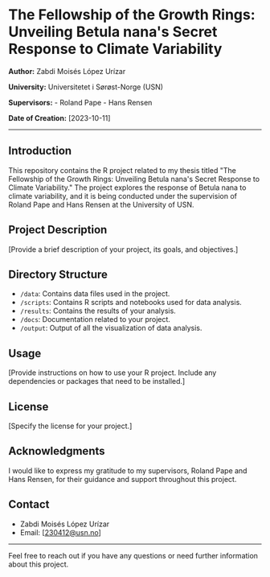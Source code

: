 # The Fellowship of the Growth Rings: Unveiling Betula nana's Secret Response to Climate Variability

**Author:** Zabdi Moisés López Urízar

**University:** Universitetet i Sørøst-Norge (USN)

**Supervisors:** - Roland Pape - Hans Rensen

**Date of Creation:** [2023-10-11]

------------------------------------------------------------------------

## Introduction

This repository contains the R project related to my thesis titled "The Fellowship of the Growth Rings: Unveiling Betula nana's Secret Response to Climate Variability." The project explores the response of Betula nana to climate variability, and it is being conducted under the supervision of Roland Pape and Hans Rensen at the University of USN.

## Project Description

[Provide a brief description of your project, its goals, and objectives.]

## Directory Structure

-   `/data`: Contains data files used in the project.
-   `/scripts`: Contains R scripts and notebooks used for data analysis.
-   `/results`: Contains the results of your analysis.
-   `/docs`: Documentation related to your project.
-   `/output`: Output of all the visualization of data analysis.

## Usage

[Provide instructions on how to use your R project. Include any dependencies or packages that need to be installed.]

## License

[Specify the license for your project.]

## Acknowledgments

I would like to express my gratitude to my supervisors, Roland Pape and Hans Rensen, for their guidance and support throughout this project.

## Contact

-   Zabdi Moisés López Urízar
-   Email: [[230412\@usn.no](mailto:230412@usn.no)]

------------------------------------------------------------------------

Feel free to reach out if you have any questions or need further information about this project.
